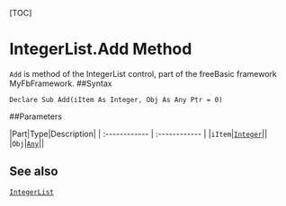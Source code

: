 [TOC]
# IntegerList.Add Method

`Add` is method of the IntegerList control, part of the freeBasic framework MyFbFramework.
##Syntax
```freeBasic
Declare Sub Add(iItem As Integer, Obj As Any Ptr = 0)
```

##Parameters

|Part|Type|Description|
| :------------ | :------------ |
|`iItem`|[`Integer`]("https://www.freebasic.net/wiki/KeyPgInteger")||
|`Obj`|[`Any`]("https://www.freebasic.net/wiki/KeyPgAny")||
## See also
[`IntegerList`](IntegerList.md)
